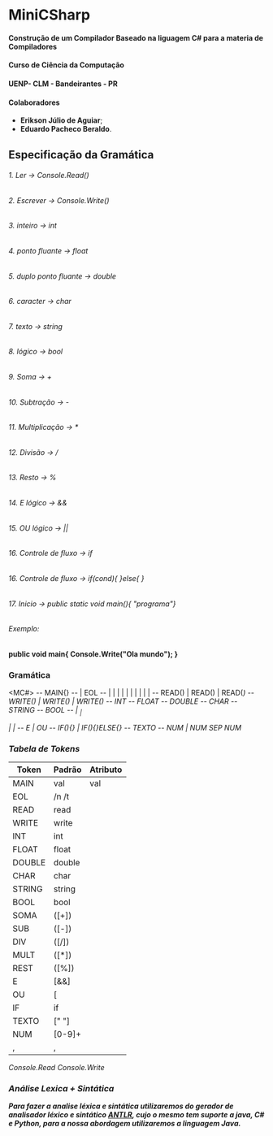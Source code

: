 # MiniCSharp

#### Construção de um Compilador Baseado na liguagem C# para a materia de Compiladores
#### Curso de Ciência da Computação
#### UENP- CLM - Bandeirantes - PR

#### Colaboradores

* **Erikson Júlio de Aguiar**;
* **Eduardo Pacheco Beraldo**.

## Especificação da Gramática

###### 1. Ler -> Console.Read()
###### 2. Escrever -> Console.Write()
###### 3. inteiro -> int
###### 4. ponto fluante -> float
###### 5. duplo ponto fluante -> double
###### 6. caracter -> char
###### 7. texto -> string
###### 8. lógico -> bool
###### 9. Soma -> +
###### 10. Subtração -> -
###### 11. Multiplicação -> *
###### 12. Divisão -> /
###### 13. Resto -> %
###### 14. E lógico -> &&
###### 15. OU lógico -> ||
###### 16. Controle de fluxo -> if
###### 16. Controle de fluxo -> if(cond){ }else{ }
###### 17. Inicio -> public static void main(){ "programa"}

###### Exemplo:

**public void main{
  Console.Write("Ola mundo");
}**

### Gramática

<MC#> -- MAIN{<CODIGO>}
<CODIGO> -- <CMD> | <CMD> EOL <CODIGO>
<CMD> -- <LER> | <ESCREVER> | <INTEIRO> | <PTFLUT> | <DPTFLUT> | <CHAR> | <STRING> | <BOOL> | <OP> | <OPL> | <CF> 
<LER> -- READ(<NUM>) | READ(<TEXTO>) | READ(<VAR>)
<ESCREVER> -- WRITE(<NUM>) | WRITE(<TEXTO>) | WRITE(<VAR>)
<INTEIRO> -- INT <VAR>
<PTFLUT> -- FLOAT <VAR>
<DPTFLUT> -- DOUBLE <VAR>
<CHAR> -- CHAR <VAR>
<STRING> -- STRING <VAR>
<BOOL> -- BOOL <VAR>
<OP> -- <VAR> <SOMA> <VAR> | <VAR> <SUB> <VAR> | <VAR> <DIV> <VAR> | <VAR> <MULT> <VAR> | <VAR> <REST> <VAR>
<OPL> -- <VAR> E <VAR> | <VAR> OU <VAR> 
<CF> -- IF(<OPL>){<CODIGO>} | IF(<OPL>){<CODIGO>}ELSE{<CODIGO>}
<TEXTO> -- TEXTO
<NUM> -- NUM | NUM SEP NUM


### Tabela de Tokens

**Token** | **Padrão** | **Atributo**
----------|------------|-------------
  MAIN    |val         |val
  EOL     |   /n /t    |
  READ    |   read     |
  WRITE   |   write    |
  INT     |   int      |
  FLOAT   |   float    |
  DOUBLE  |   double   |
  CHAR    |   char     |
  STRING  |   string   |
  BOOL    |   bool     |
  SOMA    |   ([+])    |
  SUB     |   ([-])    |
  DIV     |   ([/])    |
  MULT    |   ([*])    |
  REST    |   ([%])    |
  E       |   [&&]     |
  OU      |   [||]     |
  IF      |    if      |
  TEXTO   |   [" "]    |
  NUM     |   [0-9]+   |
  ,       |     ,      |
  
  
  
Console.Read
Console.Write



### Análise Lexica + Sintática

[ANTLR]:http://www.antlr.org/

**Para fazer a analise léxica e sintática utilizaremos do gerador de analisador léxico e sintático [ANTLR], cujo o mesmo tem suporte a java, C# e Python, para a nossa abordagem utilizaremos a linguagem Java.**
